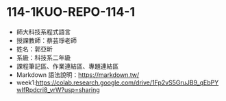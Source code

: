 # 114-1KUO-REPO-114-1 
- 師大科技系程式語言
- 授課教師：蔡芸琤老師
- 姓名：郭亞昕
- 系級：科技系二年級
- 課程筆記區、作業連結區、專題連結區
- Markdown 語法說明：https://markdown.tw/
- week1:https://colab.research.google.com/drive/1Fp2vS5GruJB9_qEbPYwIfRpdcri8_vrW?usp=sharing
